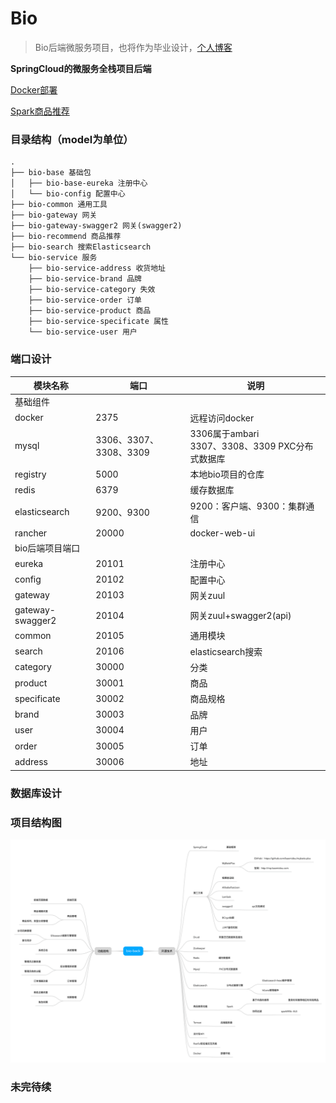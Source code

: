 # Bio

> Bio后端微服务项目，也将作为毕业设计，[个人博客](www.blzcat.cn)

**SpringCloud的微服务全栈项目后端**

<u>Docker部署</u>

<u>Spark商品推荐</u>

### 目录结构（model为单位）

```
.
├── bio-base 基础包
│   ├── bio-base-eureka 注册中心
│   └── bio-config 配置中心
├── bio-common 通用工具
├── bio-gateway 网关
├── bio-gateway-swagger2 网关(swagger2)
├── bio-recommend 商品推荐
├── bio-search 搜索Elasticsearch
└── bio-service 服务
    ├── bio-service-address 收货地址
    ├── bio-service-brand 品牌
    ├── bio-service-category 失效
    ├── bio-service-order 订单
    ├── bio-service-product 商品
    ├── bio-service-specificate 属性
    └── bio-service-user 用户
```

### 端口设计

 模块名称         | 端口                   | 说明                                               |
 ---------------- | ---------------------- | -------------------------------------------------- |
 基础组件         |                        |                                                    |
 docker           | 2375                   | 远程访问docker                                     |
 mysql            | 3306、3307、3308、3309 | 3306属于ambari<br>3307、3308、3309 PXC分布式数据库 |
 registry         | 5000                   | 本地bio项目的仓库                                  |
 redis            | 6379                   | 缓存数据库                                         |
 elasticsearch    | 9200、9300             | 9200：客户端、9300：集群通信                       |
 rancher          | 20000                  | docker-web-ui                                      |
 bio后端项目端口  |                        |                                                    |
 eureka           | 20101                  | 注册中心                                           |
 config           | 20102                  | 配置中心                                           |
 gateway          | 20103                  | 网关zuul                                           |
 gateway-swagger2 | 20104                  | 网关zuul+swagger2(api)                             |
 common           | 20105                  | 通用模块                                           |
 search           | 20106                  | elasticsearch搜索                                  |
 category         | 30000                  | 分类                                               |
 product          | 30001                  | 商品                                               |
 specificate      | 30002                  | 商品规格                                           |
 brand            | 30003                  | 品牌                                               |
 user             | 30004                  | 用户                                               |
 order            | 30005                  | 订单                                               |
 address          | 30006                  | 地址                                               |

### 数据库设计

### 项目结构图

![](./bio-back.png)

### 未完待续

